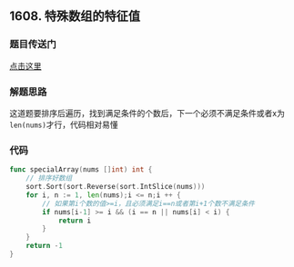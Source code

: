 ## 1608. 特殊数组的特征值

### 题目传送门

[点击这里](https://leetcode.cn/problems/special-array-with-x-elements-greater-than-or-equal-x/)

### 解题思路

这道题要排序后遍历，找到满足条件的个数后，下一个必须不满足条件或者x为`len(nums)`才行，代码相对易懂

### 代码

```go
func specialArray(nums []int) int {
    // 排序好数组
    sort.Sort(sort.Reverse(sort.IntSlice(nums)))
    for i, n := 1, len(nums);i <= n;i ++ {
        // 如果第i个数的值>=i，且必须满足i==n或者第i+1个数不满足条件
        if nums[i-1] >= i && (i == n || nums[i] < i) {
            return i
        }
    }
    return -1
}
```